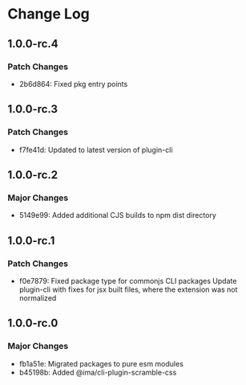 # Change Log

## 1.0.0-rc.4

### Patch Changes

- 2b6d864: Fixed pkg entry points

## 1.0.0-rc.3

### Patch Changes

- f7fe41d: Updated to latest version of plugin-cli

## 1.0.0-rc.2

### Major Changes

- 5149e99: Added additional CJS builds to npm dist directory

## 1.0.0-rc.1

### Patch Changes

- f0e7879: Fixed package type for commonjs CLI packages
  Update plugin-cli with fixes for jsx built files, where the extension was not normalized

## 1.0.0-rc.0

### Major Changes

- fb1a51e: Migrated packages to pure esm modules
- b45198b: Added @ima/cli-plugin-scramble-css
